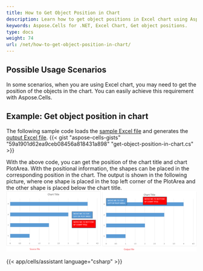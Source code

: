 ```yaml
---
title: How to Get Object Position in Chart
description: Learn how to get object positions in Excel chart using Aspose.Cells for .NET. 
keywords: Aspose.Cells for .NET, Excel Chart, Get object positions.
type: docs
weight: 74
url: /net/how-to-get-object-position-in-chart/
---
```


## Possible Usage Scenarios
In some scenarios, when you are using Excel chart, you may need to get the position of the objects in the chart. You can easily achieve this requirement with Aspose.Cells.

## Example: Get object position in chart

The following sample code loads the [sample Excel file](TestFile.xlsx) and generates the [output Excel file](Output.xlsx).
{{< gist "aspose-cells-gists" "59a1901d62ea9ceb08456a818431a898" "get-object-position-in-chart.cs" >}}

With the above code, you can get the position of the chart title and chart PlotArea. 
With the positional information, the shapes can be placed in the corresponding position in the chart. 
The output is shown in the following picture, where one shape is placed in the top left corner of the PlotArea and the other shape is placed below the chart title.
![todo:image_alt_text](OutputResult.png)

{{< app/cells/assistant language="csharp" >}}